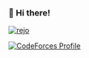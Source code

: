 ### 👋 Hi there!

[![rejo](http://mazassumnida.wtf/api/v2/generate_badge?boj=rejo)](https://acmicpc.net/user/rejo)

[![CodeForces Profile](http://cf.leed.at?id=rejo)](https://codeforces.com/profile/rejo)
